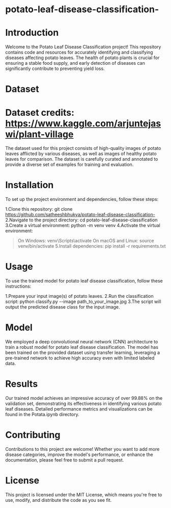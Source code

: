 # potato-leaf-disease-classification-

# Introduction
Welcome to the Potato Leaf Disease Classification project! This repository contains code and resources for accurately identifying and classifying diseases affecting potato leaves. The health of potato plants is crucial for ensuring a stable food supply, and early detection of diseases can significantly contribute to preventing yield loss.

# Dataset 

# Dataset credits: https://www.kaggle.com/arjuntejaswi/plant-village

The dataset used for this project consists of high-quality images of potato leaves afflicted by various diseases, as well as images of healthy potato leaves for comparison. The dataset is carefully curated and annotated to provide a diverse set of examples for training and evaluation.

# Installation
To set up the project environment and dependencies, follow these steps:

1.Clone this repository: git clone https://github.com/satheeshbhukya/potato-leaf-disease-classification-
2.Navigate to the project directory: cd potato-leaf-disease-classification
3.Create a virtual environment: python -m venv venv
4.Activate the virtual environment:
 > On Windows: venv\Scripts\activate
 > On macOS and Linux: source venv/bin/activate
5.Install dependencies: pip install -r requirements.txt

# Usage 
To use the trained model for potato leaf disease classification, follow these instructions:

1.Prepare your input image(s) of potato leaves.
2.Run the classification script: python classify.py --image path_to_your_image.jpg
3.The script will output the predicted disease class for the input image.

# Model
We employed a deep convolutional neural network (CNN) architecture to train a robust model for potato leaf disease classification. The model has been trained on the provided dataset using transfer learning, leveraging a pre-trained network to achieve high accuracy even with limited labeled data.

# Results
Our trained model achieves an impressive accuracy of over 99.88% on the validation set, demonstrating its effectiveness in identifying various potato leaf diseases. Detailed performance metrics and visualizations can be found in the Potata.ipynb directory.

# Contributing
Contributions to this project are welcome! Whether you want to add more disease categories, improve the model's performance, or enhance the documentation, please feel free to submit a pull request.

# License
This project is licensed under the MIT License, which means you're free to use, modify, and distribute the code as you see fit.






